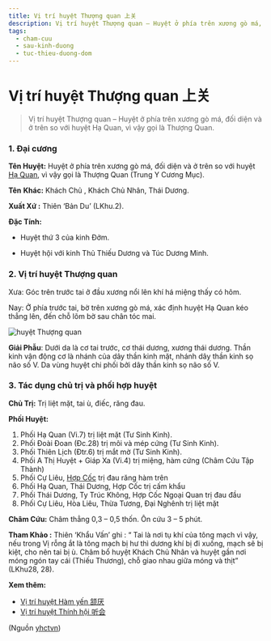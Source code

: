 ```yaml
---
title: Vị trí huyệt Thượng quan 上关
description: Vị trí huyệt Thượng quan – Huyệt ở phía trên xương gò má, đối diện và ở trên so với huyệt Hạ Quan, vì vậy gọi là Thượng Quan.
tags:
  - cham-cuu
  - sau-kinh-duong
  - tuc-thieu-duong-dom
---
```


# Vị trí huyệt Thượng quan 上关 

> Vị trí huyệt Thượng quan – Huyệt ở phía trên xương gò má, đối diện và ở trên so với huyệt Hạ Quan, vì vậy gọi là Thượng Quan.

### 1. Đại cương

**Tên Huyệt:** Huyệt ở phía trên xương gò má, đối diện và ở trên so với huyệt [Hạ Quan](/yhctvn/vi-tri-huyet-ha-quan/), vì vậy gọi là Thượng Quan (Trung Y Cương Mục).

**Tên** **Khác:** Khách Chủ , Khách Chủ Nhân, Thái Dương.

**Xuất Xứ :** Thiên ‘Bản Du’ (LKhu.2).

**Đặc Tính:**

+ Huyệt thứ 3 của kinh Đởm.

+ Huyệt hội với kinh Thủ Thiếu Dương và Túc Dương Minh.

### 2. Vị trí huyệt Thượng quan

Xưa: Góc trên trước tai ở đầu xương nổi lên khí há miệng thấy có hõm.

Nay: Ở phía trước tai, bờ trên xương gò má, xác định huyệt Hạ Quan kéo thẳng lên, đến chỗ lõm bờ sau chân tóc mai.

![huyệt Thượng quan](/imgs/yhctvn/huyet-thuong-quan-300x169.jpg)

**Giải Phẫu**: Dưới da là cơ tai trước, cơ thái dương, xương thái dương. Thần kinh vận động cơ là nhánh của dây thần kinh mặt, nhánh dây thần kinh sọ não số V. Da vùng huyệt chi phối bởi dây thần kinh sọ não số V.

### 3. Tác dụng chủ trị và phối hợp huyệt

**Chủ Trị:** Trị liệt mặt, tai ù, điếc, răng đau.

**Phối Huyệt:**

1. Phối Hạ Quan (Vi.7) trị liệt mặt (Tư Sinh Kinh).
2. Phối Đoài Đoan (Đc.28) trị môi và mép cứng (Tư Sinh Kinh).
3. Phối Thiên Lịch (Đtr.6) trị mắt mờ (Tư Sinh Kinh).
4. Phối A Thị Huyệt + Giáp Xa (Vi.4) trị miệng, hàm cứng (Châm Cứu Tập Thành)
5. Phối Cự Liêu, [Hợp Cốc](/yhctvn/huyet-hop-coc-%e5%90%88-%e8%b0%b7/) trị đau răng hàm trên
6. Phối Hạ Quan, Thái Dương, Hợp Cốc trị cấm khẩu
7. Phối Thái Dương, Ty Trúc Không, Hợp Cốc Ngoại Quan trị đau đầu
8. Phối Cự Liêu, Hòa Liêu, Thừa Tương, Đại Nghênh trị liệt mặt

**Châm Cứu:** Châm thẳng 0,3 – 0,5 thốn. Ôn cứu 3 – 5 phút.

**Tham Khảo :** Thiên ‘Khẩu Vấn’ ghi : “ Tai là nơi tụ khí của tông mạch vì vậy, nếu trong Vị rỗng ắt là tông mạch bị hư thì dương khí bị đi xuống, mạch sẽ bị kiệt, cho nên tai bị ù. Châm bổ huyệt Khách Chủ Nhân và huyệt gần nơi móng ngón tay cái (Thiếu Thương), chỗ giao nhau giữa móng và thịt” (LKhu28, 28).

**Xem thêm:**

* [Vị trí huyệt Hàm yến 颔厌](/yhctvn/vi-tri-huyet-ham-yen-%e9%a2%94%e5%8e%8c/)
* [Vị trí huyệt Thính hội 听会](/yhctvn/vi-tri-huyet-thinh-hoi-%e5%90%ac%e4%bc%9a/)

(Nguồn <a href="https://yhctvn.com/vi-tri-huyet-thuong-quan-上关/" target="_blank">yhctvn</a>)
